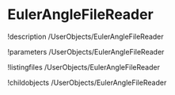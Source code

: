 <!-- MOOSE Documentation Stub: Remove this when content is added. -->

# EulerAngleFileReader
!description /UserObjects/EulerAngleFileReader

!parameters /UserObjects/EulerAngleFileReader

!listingfiles /UserObjects/EulerAngleFileReader

!childobjects /UserObjects/EulerAngleFileReader
